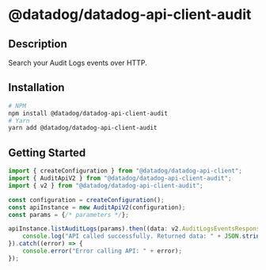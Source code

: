 # @datadog/datadog-api-client-audit

## Description

Search your Audit Logs events over HTTP.

## Installation

```sh
# NPM
npm install @datadog/datadog-api-client-audit
# Yarn
yarn add @datadog/datadog-api-client-audit
```

## Getting Started
```ts
import { createConfiguration } from "@datadog/datadog-api-client";
import { AuditApiV2 } from "@datadog/datadog-api-client-audit";
import { v2 } from "@datadog/datadog-api-client-audit";

const configuration = createConfiguration();
const apiInstance = new AuditApiV2(configuration);
const params = {/* parameters */};

apiInstance.listAuditLogs(params).then((data: v2.AuditLogsEventsResponse) => {
    console.log("API called successfully. Returned data: " + JSON.stringify(data));
}).catch((error) => {
    console.error("Error calling API: " + error);
});
```